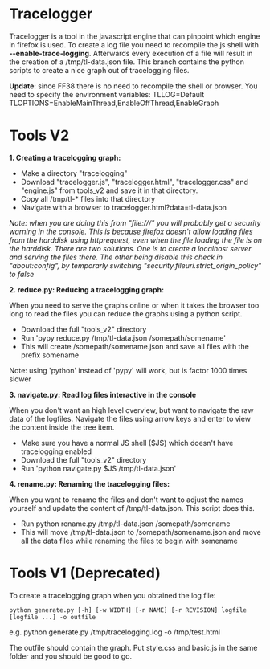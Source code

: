 Tracelogger
===========

Tracelogger is a tool in the javascript engine that can pinpoint which engine in firefox is used.
To create a log file you need to recompile the js shell with __--enable-trace-logging__.
Afterwards every execution of a file will result in the creation of a /tmp/tl-data.json file.
This branch contains the python scripts to create a nice graph out of tracelogging files.

__Update__: since FF38 there is no need to recompile the shell or browser. You need to specify the environment variables:
TLLOG=Default TLOPTIONS=EnableMainThread,EnableOffThread,EnableGraph

Tools V2
========

**1. Creating a tracelogging graph:**

- Make a directory "tracelogging"
- Download "tracelogger.js", "tracelogger.html", "tracelogger.css" and "engine.js" from tools_v2 and save it in that directory.
- Copy all /tmp/tl-* files into that directory
- Navigate with a browser to tracelogger.html?data=tl-data.json

*Note: when you are doing this from "file:///" you will probably get a security warning in the console. This is because firefox doesn't allow loading files from the harddisk using httprequest, even when the file loading the file is on the harddisk. There are two solutions. One is to create a localhost server and serving the files there. The other being disable this check in "about:config", by temporarly switching "security.fileuri.strict_origin_policy" to false*

**2. reduce.py: Reducing a tracelogging graph:**

When you need to serve the graphs online or when it takes the browser too long to read the files you can reduce the graphs using a python script.

- Download the full "tools_v2" directory
- Run 'pypy reduce.py /tmp/tl-data.json /somepath/somename'
- This will create /somepath/somename.json and save all files with the prefix somename

Note: using 'python' instead of 'pypy' will work, but is factor 1000 times slower

**3. navigate.py: Read log files interactive in the console**

When you don't want an high level overview, but want to navigate the raw data of the logfiles. Navigate the files using arrow keys and enter to view the content inside the tree item.

- Make sure you have a normal JS shell ($JS) which doesn't have tracelogging enabled
- Download the full "tools_v2" directory
- Run 'python navigate.py $JS /tmp/tl-data.json'

**4. rename.py: Renaming the tracelogging files:**

When you want to rename the files and don't want to adjust the names yourself and update the content of /tmp/tl-data.json. This script does this.

- Run python rename.py /tmp/tl-data.json /somepath/somename
- This will move /tmp/tl-data.json to /somepath/somename.json and move all the data files while renaming the files to begin with somename

Tools V1 (Deprecated)
========

To create a tracelogging graph when you obtained the log file:

    python generate.py [-h] [-w WIDTH] [-n NAME] [-r REVISION] logfile [logfile ...] -o outfile
    
e.g.
    python generate.py /tmp/tracelogging.log -o /tmp/test.html

The outfile should contain the graph. Put style.css and basic.js in the same folder
and you should be good to go.
